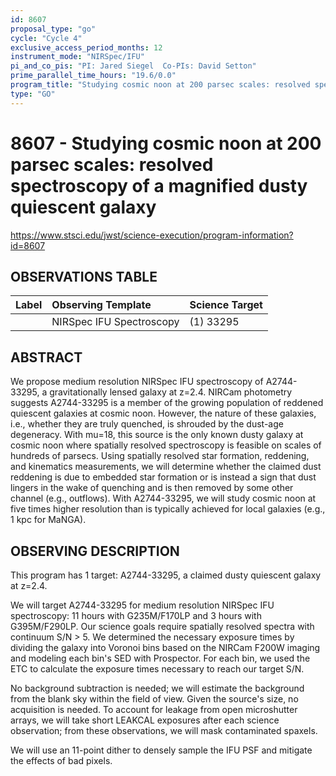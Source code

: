 ```yaml
---
id: 8607
proposal_type: "go"
cycle: "Cycle 4"
exclusive_access_period_months: 12
instrument_mode: "NIRSpec/IFU"
pi_and_co_pis: "PI: Jared Siegel  Co-PIs: David Setton"
prime_parallel_time_hours: "19.6/0.0"
program_title: "Studying cosmic noon at 200 parsec scales: resolved spectroscopy of a magnified dusty quiescent galaxy"
type: "GO"
---
```

# 8607 - Studying cosmic noon at 200 parsec scales: resolved spectroscopy of a magnified dusty quiescent galaxy
https://www.stsci.edu/jwst/science-execution/program-information?id=8607
## OBSERVATIONS TABLE
| Label | Observing Template | Science Target |
| :---- | :----------------- | :------------- |
|       | NIRSpec IFU Spectroscopy | (1) 33295      |

## ABSTRACT

We propose medium resolution NIRSpec IFU spectroscopy of A2744-33295, a gravitationally lensed galaxy at z=2.4. NIRCam photometry suggests A2744-33295 is a member of the growing population of reddened quiescent galaxies at cosmic noon. However, the nature of these galaxies, i.e., whether they are truly quenched, is shrouded by the dust-age degeneracy. With mu=18, this source is the only known dusty galaxy at cosmic noon where spatially resolved spectroscopy is feasible on scales of hundreds of parsecs. Using spatially resolved star formation, reddening, and kinematics measurements, we will determine whether the claimed dust reddening is due to embedded star formation or is instead a sign that dust lingers in the wake of quenching and is then removed by some other channel (e.g., outflows). With A2744-33295, we will study cosmic noon at five times higher resolution than is typically achieved for local galaxies (e.g., 1 kpc for MaNGA).

## OBSERVING DESCRIPTION

This program has 1 target: A2744-33295, a claimed dusty quiescent galaxy at z=2.4.

We will target A2744-33295 for medium resolution NIRSpec IFU spectroscopy: 11 hours with G235M/F170LP and 3 hours with G395M/F290LP. Our science goals require spatially resolved spectra with continuum S/N > 5. We determined the necessary exposure times by dividing the galaxy into Voronoi bins based on the NIRCam F200W imaging and modeling each bin's SED with Prospector. For each bin, we used the ETC to calculate the exposure times necessary to reach our target S/N.

No background subtraction is needed; we will estimate the background from the blank sky within the field of view. Given the source's size, no acquisition is needed. To account for leakage from open microshutter arrays, we will take short LEAKCAL exposures after each science observation; from these observations, we will mask contaminated spaxels.

We will use an 11-point dither to densely sample the IFU PSF and mitigate the effects of bad pixels.